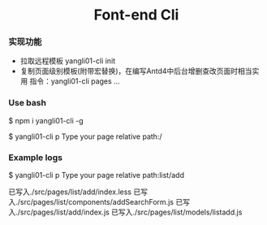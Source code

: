 <h1 align="center">Font-end Cli</h1>

### 实现功能
- 拉取远程模板 yangli01-cli init
- 复制页面级别模板(附带宏替换)，在编写Antd4中后台增删查改页面时相当实用
  指令：yangli01-cli pages
...

### Use bash
$ npm i yangli01-cli -g

$ yangli01-cli p
Type your page relative path:<parentPageName>/<actionPageName>

### Example logs
$ yangli01-cli p
Type your page relative path:list/add

已写入./src/pages/list/add/index.less
已写入./src/pages/list/components/addSearchForm.js
已写入./src/pages/list/add/index.js
已写入./src/pages/list/models/listadd.js
